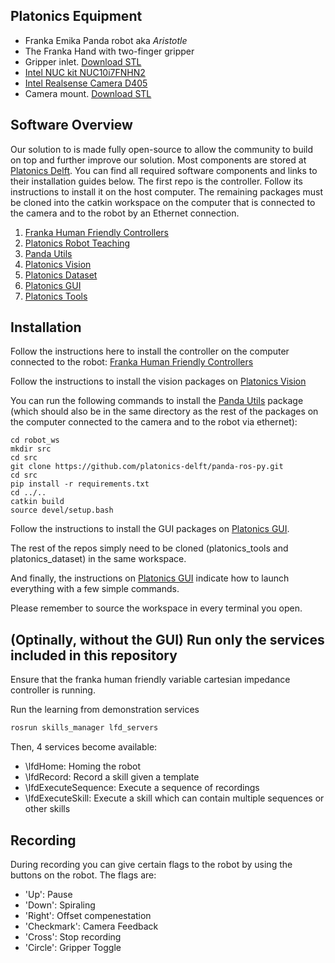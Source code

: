 ## Platonics Equipment
- Franka Emika Panda robot aka *Aristotle*
- The Franka Hand with two-finger gripper
- Gripper inlet. [Download STL](./assets/finger_tips.STL)
- [Intel NUC kit NUC10i7FNHN2](https://www.coolblue.nl/product/858939/intel-nuc-kit-nuc10i7fnhn2.html)
- [Intel Realsense Camera D405](https://www.intelrealsense.com/depth-camera-d405/)
- Camera mount. [Download STL](./assets/Camera_mount_realsense.STL)

## Software Overview

Our solution to is made fully open-source to allow the community to build on top and further improve our solution. Most components are stored at [Platonics Delft](https://github.com/orgs/platonics-delft). You can find all required software components and links to their installation guides below. The first repo is the controller. Follow its instructions to install it on the host computer. The remaining packages must be cloned into the catkin workspace on the computer that is connected to the camera and to the robot by an Ethernet connection.

1. [Franka Human Friendly Controllers](https://github.com/franzesegiovanni/franka_human_friendly_controllers)
2. [Platonics Robot Teaching](https://github.com/platonics-delft/platonics_robot_teaching)
3. [Panda Utils](https://github.com/platonics-delft/panda-ros-py)
4. [Platonics Vision](https://github.com/platonics-delft/platonics_vision)
5. [Platonics Dataset](https://github.com/platonics-delft/platonics_dataset)
6. [Platonics GUI](https://github.com/platonics-delft/platonics_gui)
7. [Platonics Tools](https://github.com/platonics-delft/platonics_tools)

## Installation

Follow the instructions here to install the controller on the computer connected to the robot:
[Franka Human Friendly Controllers](https://github.com/franzesegiovanni/franka_human_friendly_controllers)

Follow the instructions to install the vision packages on
[Platonics Vision](https://github.com/platonics-delft/platonics_vision)

You can run the following commands to install the [Panda Utils](https://github.com/platonics-delft/panda-ros-py) package (which should also be in the same directory as the rest of the packages 
on the computer connected to the camera and to the robot via ethernet):
```
cd robot_ws
mkdir src
cd src
git clone https://github.com/platonics-delft/panda-ros-py.git
cd src
pip install -r requirements.txt
cd ../..
catkin build
source devel/setup.bash
```

Follow the instructions to install the GUI packages on
[Platonics GUI](https://github.com/platonics-delft/platonics_gui).

The rest of the repos simply need to be cloned (platonics_tools and platonics_dataset) in the same workspace.

And finally, the instructions on [Platonics GUI](https://github.com/platonics-delft/platonics_gui)
indicate how to launch everything with a few simple commands. 

Please remember to source the workspace in every terminal you open.

## (Optinally, without the GUI) Run only the services included in this repository

Ensure that the franka human friendly variable cartesian impedance controller is
running.

Run the learning from demonstration services
```bash
rosrun skills_manager lfd_servers
```
Then, 4 services become available:
- \lfdHome: Homing the robot
- \lfdRecord: Record a skill given a template
- \lfdExecuteSequence: Execute a sequence of recordings
- \lfdExecuteSkill: Execute a skill which can contain multiple sequences or
  other skills

## Recording

During recording you can give certain flags to the robot by using the buttons
on the robot. The flags are:
- 'Up': Pause
- 'Down': Spiraling
- 'Right': Offset compenestation
- 'Checkmark': Camera Feedback
- 'Cross': Stop recording
- 'Circle': Gripper Toggle


